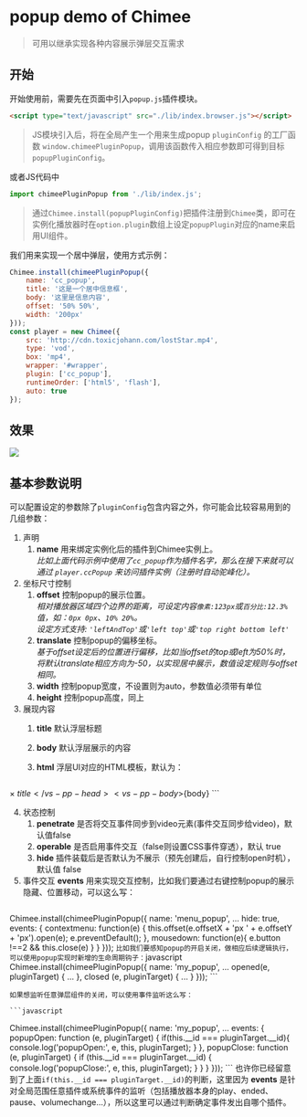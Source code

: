 # popup demo of Chimee

> 可用以继承实现各种内容展示弹层交互需求

## 开始
开始使用前，需要先在页面中引入`popup.js`插件模块。
```html
<script type="text/javascript" src="./lib/index.browser.js"></script>
```
> JS模块引入后，将在全局产生一个用来生成popup `pluginConfig` 的工厂函数 `window.chimeePluginPopup`，调用该函数传入相应参数即可得到目标`popupPluginConfig`。

或者JS代码中
```javascript
import chimeePluginPopup from './lib/index.js';
```


> 通过`Chimee.install(popupPluginConfig)`把插件注册到`Chimee`类，即可在实例化播放器时在`option.plugin`数组上设定`popupPlugin`对应的name来启用UI组件。

我们用来实现一个居中弹层，使用方式示例：
```javascript
Chimee.install(chimeePluginPopup({
    name: 'cc_popup',
    title: '这是一个居中信息框',
    body: '这里是信息内容',
    offset: '50% 50%',
    width: '200px'
}));
const player = new Chimee({
    src: 'http://cdn.toxicjohann.com/lostStar.mp4',
    type: 'vod',
    box: 'mp4',
    wrapper: '#wrapper',
    plugin: ['cc_popup'],
    runtimeOrder: ['html5', 'flash'],
    auto: true
});
```

## 效果
  
  ![](http://p6.qhimg.com/dr/600__/t01c55babd4ae6974e5.png)
  
## 基本参数说明
  
 可以配置设定的参数除了`pluginConfig`包含内容之外，你可能会比较容易用到的几组参数：
 
 1. 声明
    1. **name** 用来绑定实例化后的插件到Chimee实例上。<br>*比如上面代码示例中使用了`cc_popup`作为插件名字，那么在接下来就可以通过 `player.ccPopup` 来访问插件实例（注册时自动驼峰化）。*
 2. 坐标尺寸控制
    1. **offset** 控制popup的展示位置。 <br>*相对播放器区域四个边界的距离，可设定内容`像素:123px`或`百分比:12.3%`值，如：`0px 0px`、`10% 20%`。<br>设定方式支持: `'leftAndTop'`或`'left top'`或`'top right bottom left'`*
    2. **translate** 控制popup的偏移坐标。<br>*基于offset设定后的位置进行偏移，比如当offset的top或left为50%时，将默认translate相应方向为-50，以实现居中展示，数值设定规则与offset相同。*
    3. **width** 控制popup宽度，不设置则为auto，参数值必须带有单位
    4. **height** 控制popup高度，同上
 3. 展现内容
    1. **title** 默认浮层标题
    2. **body** 默认浮层展示的内容
    3. **html** 浮层UI对应的HTML模板，默认为：
    
		```
<vs-pp-close class="_close">×</vs-pp-close>
<vs-pp-head>${title}</vs-pp-head>
<vs-pp-body>${body}</vs-pp-body>
		```

 4. 状态控制
    1. **penetrate** 是否将交互事件同步到video元素(事件交互同步给video)，默认值false
    2. **operable** 是否启用事件交互（false则设置CSS事件穿透），默认 true
    3. **hide** 插件装载后是否默认为不展示（预先创建后，自行控制open时机），默认值 false
 5. 事件交互 
    **events** 用来实现交互控制，比如我们要通过右键控制popup的展示隐藏、位置移动，可以这么写：
	```javascript
  Chimee.install(chimeePluginPopup({
        name: 'menu_popup',
        ...
        hide: true,
        events: {
          contextmenu: function(e) {
            this.offset(e.offsetX + 'px ' + e.offsetY + 'px').open(e);
            e.preventDefault();
          },
          mousedown: function(e){
            e.button !==2 && this.close(e)
          }
        }
  }));
	```
	比如我们要感知popup的开启关闭，做相应后续逻辑执行，可以使用popup实现时新增的生命周期钩子：
	```javascript
  Chimee.install(chimeePluginPopup({
        name: 'my_popup',
        ...
        opened(e, pluginTarget) {
          ...
        },
        closed (e, pluginTarget) {
          ...
        }
  }));
	```

	如果想监听任意弹层组件的关闭，可以使用事件监听这么写：

	```javascript
  Chimee.install(chimeePluginPopup({
        name: 'my_popup',
        ...
        events: {
          popupOpen: function (e, pluginTarget) {
            if(this.__id === pluginTarget.__id){
              console.log('popupOpen:', e, this, pluginTarget);
            }
          },
          popupClose: function (e, pluginTarget) {
            if (this.__id === pluginTarget.__id) {
              console.log('popupClose:', e, this, pluginTarget);
            }
          }
        }
  }));
	```
	也许你已经留意到了上面`if(this.__id === pluginTarget.__id)`的判断，这里因为 **events** 是针对全局范围任意插件或系统事件的监听（包括播放器本身的play、ended、pause、volumechange...），所以这里可以通过判断确定事件发出自哪个插件。


